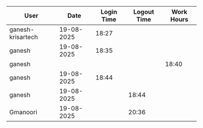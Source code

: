 | User | Date | Login Time | Logout Time | Work Hours |
|------|------|------------|-------------|------------|
| ganesh-krisartech | 19-08-2025 | 18:27 |   |  |   |
| ganesh | 19-08-2025 | 18:35 |   |  |
| ganesh |  |  |  |  18:40 |
| ganesh | 19-08-2025 | 18:44 |   |  |
| ganesh | 19-08-2025 |  | 18:44 |   |
| Gmanoori | 19-08-2025 |  | 20:36 |   |
